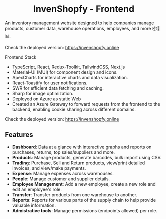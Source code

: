 <h1 align="center">
  InvenShopfy - Frontend 
</h1>
An inventory management website designed to help companies manage products, customer data, warehouse operations, 
employees, and more 📦👥📊.

Check the deployed version: 
  https://invenshopfy.online 

Frontend Stack 
- TypeScript, React, Redux-Toolkit, TailwindCSS, Next.js
- Material-UI (MUI) for component design and icons.
- ApexCharts for interactive charts and data visualization.
- React-Toastify for user notifications.
- SWR for efficient data fetching and caching.
- Sharp for image optimization.
- Deployed on Azure as static Web
- Created an Azure Gateway to forward requests from the frontend to the backend, enabling cookie sharing across different domains.


Check the deployed version: 
  https://invenshopfy.online 

 ## Features

- **Dashboard**: Data at a glance with interactive graphs and reports on purchases, returns, top sales/suppliers and more. 
- **Products**: Manage products, generate barcodes, bulk import using CSV. 
- **Trading**: Purchase, Sell and Return products, view/print detailed invoices, and view/make payments. 
- **Expense**: Manage expenses across warehouses. 
- **People**: Manage customer and supplier details.
- **Employee Management**: Add a new employee, create a new role and edit an employee's role.
- **Transfer**: Transfer products from one warehouse to another. 
- **Reports**: Reports for various parts of the supply chain to help provide valuable information.
- **Admistrative tools**: Manage permissions (endpoints allowed) per role.
